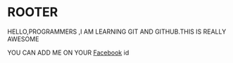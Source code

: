 # ROOTER

HELLO,PROGRAMMERS ,I AM LEARNING GIT AND GITHUB.THIS IS REALLY AWESOME

YOU CAN ADD ME ON YOUR [Facebook](https://www.facebook.com/profile.php?id=100074468124788) id
